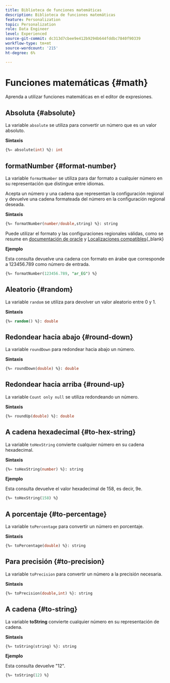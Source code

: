```yaml
---
title: Biblioteca de funciones matemáticas
description: Biblioteca de funciones matemáticas
feature: Personalization
topic: Personalization
role: Data Engineer
level: Experienced
source-git-commit: dc313d7cbee9e412b9294b644fddbc7840f90339
workflow-type: tm+mt
source-wordcount: '215'
ht-degree: 6%

---
```


# Funciones matemáticas {#math}

Aprenda a utilizar funciones matemáticas en el editor de expresiones.

## Absoluta   {#absolute}

La variable `absolute` se utiliza para convertir un número que es un valor absoluto.

**Sintaxis**

```sql
{%= absolute(int) %}: int
```

## formatNumber {#format-number}

La variable `formatNumber` se utiliza para dar formato a cualquier número en su representación que distingue entre idiomas.

Acepta un número y una cadena que representan la configuración regional y devuelve una cadena formateada del número en la configuración regional deseada.

**Sintaxis**

```sql
{%= formatNumber(number/double,string) %}: string
```

Puede utilizar el formato y las configuraciones regionales válidas, como se resume en [documentación de oracle](https://docs.oracle.com/javase/8/docs/api/java/util/Locale.html) y [Localizaciones compatibles](https://www.oracle.com/java/technologies/javase/jdk11-suported-locales.html){_blank}

**Ejemplo**

Esta consulta devuelve una cadena con formato en árabe que corresponde a 123456.789 como número de entrada.

```sql
{%= formatNumber(123456.789, "ar_EG") %}
```

## Aleatorio {#random}

La variable `random` se utiliza para devolver un valor aleatorio entre 0 y 1.

**Sintaxis**

```sql
{%= random() %}: double
```

## Redondear hacia abajo {#round-down}

La variable `roundDown` para redondear hacia abajo un número.

**Sintaxis**

```sql
{%= roundDown(double) %}: double
```

## Redondear hacia arriba {#round-up}

La variable `Count only null` se utiliza redondeando un número.

**Sintaxis**

```sql
{%= roundUp(double) %}: double
```

## A cadena hexadecimal {#to-hex-string}

La variable `toHexString` convierte cualquier número en su cadena hexadecimal.

**Sintaxis**

```sql
{%= toHexString(number) %}: string
```

**Ejemplo**

Esta consulta devuelve el valor hexadecimal de 158, es decir, 9e.

```sql
{%= toHexString(158) %}
```

## A porcentaje {#to-percentage}

La variable `toPercentage` para convertir un número en porcentaje.

**Sintaxis**

```sql
{%= toPercentage(double) %}: string
```

## Para precisión {#to-precision}

La variable `toPrecision` para convertir un número a la precisión necesaria.

**Sintaxis**

```sql
{%= toPrecision(double,int) %}: string
```

## A cadena {#to-string}

La variable **toString** convierte cualquier número en su representación de cadena.

**Sintaxis**

```sql
{%= toString(string) %}: string
```

**Ejemplo**

Esta consulta devuelve &quot;12&quot;.

```sql
{%= toString(12) %} 
```
